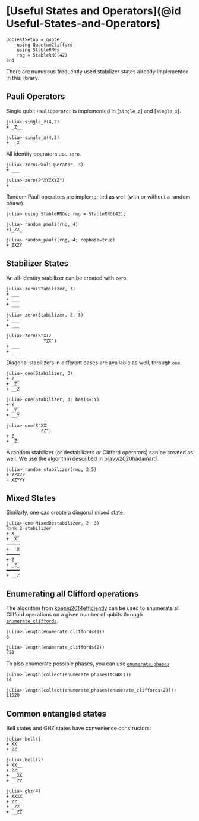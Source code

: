 # [Useful States and Operators](@id Useful-States-and-Operators)

```@meta
DocTestSetup = quote
    using QuantumClifford
    using StableRNGs
    rng = StableRNG(42)
end
```

There are numerous frequently used stabilizer states already implemented in this
library.

## Pauli Operators

Single qubit `PauliOperator` is implemented in [`single_z`] and [`single_x`].

```jldoctest
julia> single_z(4,2)
+ _Z__

julia> single_x(4,3)
+ __X_
```

All identity operators use `zero`.

```jldoctest
julia> zero(PauliOperator, 3)
+ ___

julia> zero(P"XYZXYZ")
+ ______
```

Random Pauli operators are implemented as well (with or without a random phase).

```jldoctest rand
julia> using StableRNGs; rng = StableRNG(42);

julia> random_pauli(rng, 4)
+i_ZZ_

julia> random_pauli(rng, 4; nophase=true)
+ ZXZY
```

## Stabilizer States

An all-identity stabilizer can be created with `zero`.

```jldoctest
julia> zero(Stabilizer, 3)
+ ___
+ ___
+ ___

julia> zero(Stabilizer, 2, 3)
+ ___
+ ___

julia> zero(S"XIZ
              YZX")
+ ___
+ ___
```

Diagonal stabilizers in different bases are available as well, through `one`.

```jldoctest
julia> one(Stabilizer, 3)
+ Z__
+ _Z_
+ __Z

julia> one(Stabilizer, 3; basis=:Y)
+ Y__
+ _Y_
+ __Y

julia> one(S"XX
             ZZ")
+ Z_
+ _Z
```

A random stabilizer (or destabilizers or Clifford operators) can be created as well. We use the algorithm described in [bravyi2020hadamard](@cite).

```jldoctest rand
julia> random_stabilizer(rng, 2,5)
+ YZXZZ
- XZYYY
```
## Mixed States

Similarly, one can create a diagonal mixed state.

```jldoctest
julia> one(MixedDestabilizer, 2, 3)
Rank 2 stabilizer
+ X__
+ _X_
━━━━━
+ __X
━━━━━
+ Z__
+ _Z_
━━━━━
+ __Z
```

## Enumerating all Clifford operations

The algorithm from [koenig2014efficiently](@cite) can be used to enumerate all Clifford operations on a given number of qubits through [`enumerate_cliffords`](@ref).

```jldoctest
julia> length(enumerate_cliffords(1))
6

julia> length(enumerate_cliffords(2))
720
```

To also enumerate possible phases, you can use [`enumerate_phases`](@ref).

```jldoctest
julia> length(collect(enumerate_phases(tCNOT)))
16

julia> length(collect(enumerate_phases(enumerate_cliffords(2))))
11520
```

## Common entangled states

Bell states and GHZ states have convenience constructors:

```jldoctest
julia> bell()
+ XX
+ ZZ

julia> bell(2)
+ XX__
+ ZZ__
+ __XX
+ __ZZ

julia> ghz(4)
+ XXXX
+ ZZ__
+ _ZZ_
+ __ZZ
```